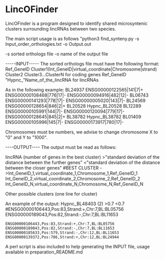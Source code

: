 # LincOFinder
LincOFinder is a program designed to identify shared microsyntenic clusters surrounding lincRNAs between two species. 

The main script usage is as follows "python3 find_synteny.py -s Input_order_orthologies.txt -o Output.out

-s sorted orthologs file 
-o name of the output file

-----INPUT-----
The sorted orthologs file must have the following format:
Ref_GeneID  Cluster1(Int_GeneID|virtual_coordinate|Chromosome|strand) Cluster2  Cluster3...ClusterN for coding genes
Ref_GeneID "Hypnc_"Name_of_the_lincRNA for lincRNAs

As in the following example:
BL24937	ENSG00000122565|141|7|+	ENSG00000108468|776|17|-	ENSG00000094916|482|12|-
BL06743	ENSG00000141293|778|17|-	ENSG00000005020|143|7|-
BL24569	ENSG00000128654|846|2|+
BL20528	Hypnc_BL20528
BL12289	ENSG00000105991|144|7|-	ENSG00000120094|779|17|-	ENSG00000128645|845|2|+
BL38782	Hypnc_BL38782
BL01409	ENSG00000105996|145|7|-	ENSG00000173917|780|17|-

Chromosomes must be numbers, we advise to change chromosome X to "0" and Y to "1000".

----OUTPUT----
The output must be read as follows:

lincRNA (number of genes in the best cluster) >"standard deviation of the distance between the further genes" <"standard deviation of the distance between the closer genes"  #BEST CLUSTER ->Int_GeneID_1,virtual_coordinate_1,Chromosome_1,Ref_GeneID_1 Int_GeneID_2,virtual_coordinate_2,Chromosome_2,Ref_GeneID_2 Int_GeneID_N,virtual_coordinate_N,Chromosome_N,Ref_GeneID_N

  Other possible clusters (one line for cluster)

An example of the output:
Hypnc_BL48403	(2)	>0.7	<0.7	#ENSG00000106443,Pos:83,Strand:+,Chr:7,BL:BL05756	ENSG00000189043,Pos:82,Strand:-,Chr:7,BL:BL11653

 	ENSG00000106443,Pos:83,Strand:+,Chr:7,BL:BL05756	ENSG00000189043,Pos:82,Strand:-,Chr:7,BL:BL11653	
	ENSG00000185633,Pos:579,Strand:-,Chr:12,BL:BL11653	ENSG00000139372,Pos:786,Strand:+,Chr:12,BL:BL24944	



A perl script is also included to help generating the INPUT file, usage available in preparation_README.md
